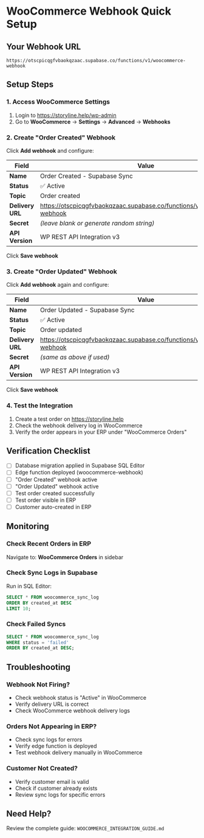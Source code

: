 # WooCommerce Webhook Quick Setup

## Your Webhook URL
```
https://otscpicqgfvbaokqzaac.supabase.co/functions/v1/woocommerce-webhook
```

## Setup Steps

### 1. Access WooCommerce Settings
1. Login to https://storyline.help/wp-admin
2. Go to **WooCommerce** → **Settings** → **Advanced** → **Webhooks**

### 2. Create "Order Created" Webhook
Click **Add webhook** and configure:

| Field | Value |
|-------|-------|
| **Name** | Order Created - Supabase Sync |
| **Status** | ✅ Active |
| **Topic** | Order created |
| **Delivery URL** | https://otscpicqgfvbaokqzaac.supabase.co/functions/v1/woocommerce-webhook |
| **Secret** | *(leave blank or generate random string)* |
| **API Version** | WP REST API Integration v3 |

Click **Save webhook**

### 3. Create "Order Updated" Webhook
Click **Add webhook** again and configure:

| Field | Value |
|-------|-------|
| **Name** | Order Updated - Supabase Sync |
| **Status** | ✅ Active |
| **Topic** | Order updated |
| **Delivery URL** | https://otscpicqgfvbaokqzaac.supabase.co/functions/v1/woocommerce-webhook |
| **Secret** | *(same as above if used)* |
| **API Version** | WP REST API Integration v3 |

Click **Save webhook**

### 4. Test the Integration
1. Create a test order on https://storyline.help
2. Check the webhook delivery log in WooCommerce
3. Verify the order appears in your ERP under "WooCommerce Orders"

## Verification Checklist
- [ ] Database migration applied in Supabase SQL Editor
- [ ] Edge function deployed (woocommerce-webhook)
- [ ] "Order Created" webhook active
- [ ] "Order Updated" webhook active
- [ ] Test order created successfully
- [ ] Test order visible in ERP
- [ ] Customer auto-created in ERP

## Monitoring

### Check Recent Orders in ERP
Navigate to: **WooCommerce Orders** in sidebar

### Check Sync Logs in Supabase
Run in SQL Editor:
```sql
SELECT * FROM woocommerce_sync_log
ORDER BY created_at DESC
LIMIT 10;
```

### Check Failed Syncs
```sql
SELECT * FROM woocommerce_sync_log
WHERE status = 'failed'
ORDER BY created_at DESC;
```

## Troubleshooting

### Webhook Not Firing?
- Check webhook status is "Active" in WooCommerce
- Verify delivery URL is correct
- Check WooCommerce webhook delivery logs

### Orders Not Appearing in ERP?
- Check sync logs for errors
- Verify edge function is deployed
- Test webhook delivery manually in WooCommerce

### Customer Not Created?
- Verify customer email is valid
- Check if customer already exists
- Review sync logs for specific errors

## Need Help?
Review the complete guide: `WOOCOMMERCE_INTEGRATION_GUIDE.md`
